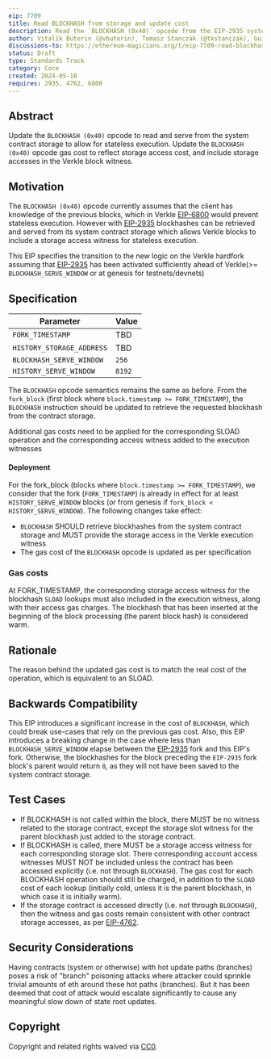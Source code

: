 ```yaml
---
eip: 7709
title: Read BLOCKHASH from storage and update cost
description: Read the `BLOCKHASH (0x40)` opcode from the EIP-2935 system contract storage and adjust its gas cost to reflect storage access.
author: Vitalik Buterin (@vbuterin), Tomasz Stanczak (@tkstanczak), Guillaume Ballet (@gballet), Gajinder Singh (@g11tech), Tanishq Jasoria (@tanishqjasoria), Ignacio Hagopian (@jsign), Jochem Brouwer (@jochem-brouwer), Gabriel Rocheleau (@gabrocheleau)
discussions-to: https://ethereum-magicians.org/t/eip-7709-read-blockhash-opcode-from-storage-and-adjust-gas-cost/20052
status: Draft
type: Standards Track
category: Core
created: 2024-05-18
requires: 2935, 4762, 6800
---
```


## Abstract

Update the `BLOCKHASH (0x40)` opcode to read and serve from the system contract storage to allow for stateless execution. Update the `BLOCKHASH (0x40)` opcode gas cost to reflect storage access cost, and include storage accesses in the Verkle block witness.

## Motivation

The `BLOCKHASH (0x40)` opcode currently assumes that the client has knowledge of the previous blocks, which in Verkle [EIP-6800](./eip-6800.md) would prevent stateless execution. However with  [EIP-2935](./eip-2935.md)  blockhashes can be retrieved and served from its system contract storage which allows Verkle blocks to include a storage access witness for stateless execution.

This EIP specifies the transition to the new logic on the Verkle hardfork assuming that [EIP-2935](./eip-2935.md) has been activated sufficiently ahead of Verkle(>= `BLOCKHASH_SERVE_WINDOW` or at genesis for testnets/devnets)

## Specification

| Parameter                 | Value  |
| ------------------------- | ------ |
| `FORK_TIMESTAMP`          | TBD    |
| `HISTORY_STORAGE_ADDRESS` | TBD    |
| `BLOCKHASH_SERVE_WINDOW`  | `256`  |
| `HISTORY_SERVE_WINDOW`    | `8192` |

The `BLOCKHASH` opcode semantics remains the same as before. From the `fork_block` (first block where `block.timestamp >= FORK_TIMESTAMP`), the `BLOCKHASH` instruction should be updated to retrieve the requested blockhash from the contract storage.

Additional gas costs need to be applied for the corresponding SLOAD operation and the corresponding access witness added to the execution witnesses

#### Deployment

For the fork_block (blocks where `block.timestamp >= FORK_TIMESTAMP`), we consider that the fork (`FORK_TIMESTAMP`) is already in effect for at least `HISTORY_SERVE_WINDOW` blocks (or from genesis if `fork_block < HISTORY_SERVE_WINDOW`). The following changes take effect:

- `BLOCKHASH` SHOULD retrieve blockhashes from the system contract storage and MUST provide the storage access in the Verkle execution witness
- The gas cost of the `BLOCKHASH` opcode is updated as per specification

### Gas costs

At FORK_TIMESTAMP, the corresponding storage access witness for the blockhash `SLOAD` lookups must also included in the execution witness, along with their access gas charges. The blockhash that has been inserted at the beginning of the block processing (the parent block hash) is considered warm.

## Rationale

The reason behind the updated gas cost is to match the real cost of the operation, which is equivalent to an SLOAD.

## Backwards Compatibility

This EIP introduces a significant increase in the cost of `BLOCKHASH`, which could break use-cases that rely on the previous gas cost. Also, this EIP introduces a breaking change in the case where less than `BLOCKHASH_SERVE_WINDOW` elapse between the [EIP-2935](./eip-2935.md) fork and this EIP's fork. Otherwise, the blockhashes for the block preceding the `EIP-2935` fork block's parent would return `0`, as they will not have been saved to the system contract storage.

## Test Cases

- If BLOCKHASH is not called within the block, there MUST be no witness related to the storage contract, except the storage slot witness for the parent blockhash just added to the storage contract.
- If BLOCKHASH is called, there MUST be a storage access witness for each corresponding storage slot. There corresponding account access witnesses MUST NOT be included unless the contract has been accessed explicitly (i.e. not through `BLOCKHASH`). The gas cost for each BLOCKHASH operation should still be charged, in addition to the `SLOAD` cost of each lookup (initially cold, unless it is the parent blockhash, in which case it is initially warm).
- If the storage contract is accessed directly (i.e. not through `BLOCKHASH`), then the witness and gas costs remain consistent with other contract storage accesses, as per [EIP-4762](./eip-4762.md).

## Security Considerations

Having contracts (system or otherwise) with hot update paths (branches) poses a risk of "branch" poisoning attacks where attacker could sprinkle trivial amounts of eth around these hot paths (branches). But it has been deemed that cost of attack would escalate significantly to cause any meaningful slow down of state root updates.

## Copyright

Copyright and related rights waived via [CC0](../LICENSE.md).
